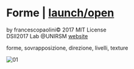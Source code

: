 # Forme | [launch/open](http://archive/francescopaolini/10_print/p5)

by francescopaolini© 2017 MIT License  
DSII2017 Lab @UNIRSM [website](http://dsii-2017-unirsm)  

forme, sovrapposizione, direzione, livelli, texture    

![01](http://i.imgur.com/Og2sCJZ.png)
